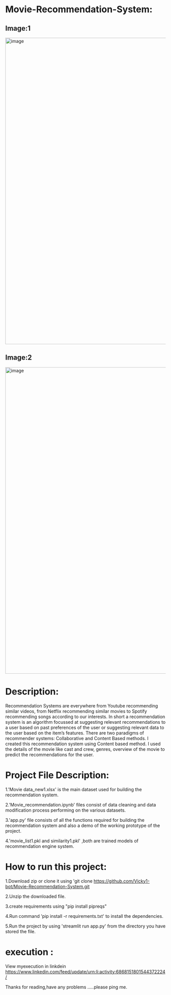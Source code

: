 # Movie-Recommendation-System:

## Image:1

<img width="960" alt="image" src="https://user-images.githubusercontent.com/76062756/142762802-b45df751-33d4-4139-a71a-8aad2c1b6d8a.png">

## Image:2

<img width="960" alt="image" src="https://user-images.githubusercontent.com/76062756/142763179-659424d3-917e-4cfa-8082-2003ace63279.png">

# Description:

Recommendation Systems are everywhere from Youtube recommending similar videos, from Netflix recommending similar movies to Spotify recommending songs according to our interests. In short a recommendation system is an algorithm focussed at suggesting relevant recommendations to a user based on past preferences of the user or suggesting relevant data to the user based on the item’s features. There are two paradigms of recommender systems: Collaborative and Content Based methods. I created this recommendation system using Content based method. I used the details of the movie like cast and crew, genres, overview of the movie to predict the recommendations for the user.

# Project File Description:

1.'Movie data_new1.xlsx' is the main dataset used for building the recommendation system.

2.'Movie_recommendation.ipynb' files consist of data cleaning and data modification process performing on the various datasets.

3.'app.py' file consists of all the functions required for building the recommendation system and  also a demo of the working prototype of the project.

4.'movie_list1.pkl and similarity1.pkl' ,both are trained models of recommendation engine system.

# How to run this project:

1.Download zip or clone it using 'git clone https://github.com/Vicky1-bot/Movie-Recommendation-System.git 

2.Unzip the downloaded file.

3.create requirements using "pip install pipreqs"

4.Run command 'pip install -r requirements.txt' to install the dependencies.
 
5.Run the project by using 'streamlit run app.py' from the directory you have stored the file.

# execution :

View myexecution in  linkdein https://www.linkedin.com/feed/update/urn:li:activity:6868151801544372224/  

Thanks for reading,have any problems .....please ping me.
